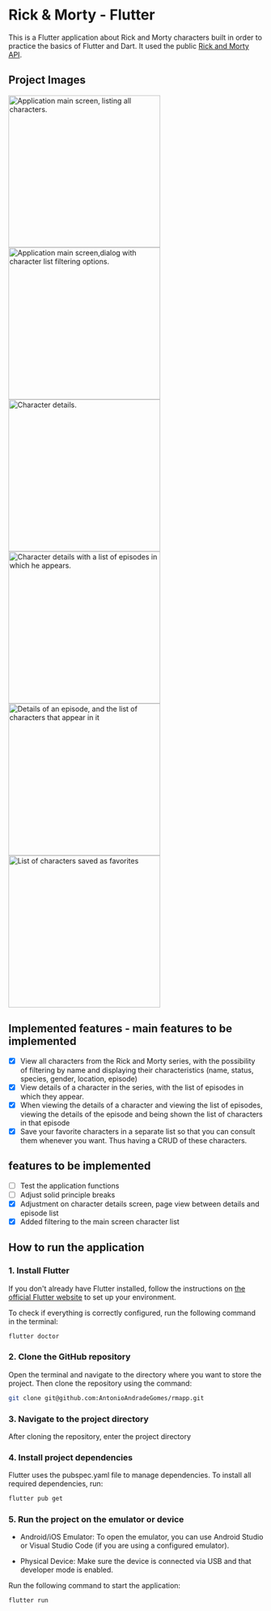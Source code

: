 # Rick & Morty - Flutter

This is a Flutter application about Rick and Morty characters built in order to practice the basics of Flutter and Dart. It used the public [Rick and Morty API](https://rickandmortyapi.com/).

## Project Images
<div style="display: inline-block;">
<img src="./doc/img/home.png" alt="Application main screen, listing all characters." width="300"/>
<img src="./doc/img/filter.png" alt="Application main screen,dialog with character list filtering options." width="300"/>
<img src="./doc/img/detail_character_1.png" alt="Character details." width="300"/>
<img src="./doc/img/detail_character_2.png" alt="Character details with a list of episodes in which he appears." width="300"/>
<img src="./doc/img/detail_episode.png" alt="Details of an episode, and the list of characters that appear in it" width="300"/>
<img src="./doc/img/favorites.png" alt="List of characters saved as favorites" width="300"/>
</div>

## Implemented features - main features to be implemented

* [x] View all characters from the Rick and Morty series, with the possibility of filtering by name and displaying their characteristics (name, status, species, gender, location, episode)
* [x] View details of a character in the series, with the list of episodes in which they appear.
* [x] When viewing the details of a character and viewing the list of episodes, viewing the details of the episode and being shown the list of characters in that episode
* [x] Save your favorite characters in a separate list so that you can consult them whenever you want. Thus having a CRUD of these characters.
  
## features to be implemented

* [ ] Test the application functions
* [ ] Adjust solid principle breaks
* [x] Adjustment on character details screen, page view between details and episode list
* [x] Added filtering to the main screen character list

## How to run the application

### 1. Install Flutter

If you don't already have Flutter installed, follow the instructions on [the official Flutter website](https://flutter.dev/) to set up your environment.

To check if everything is correctly configured, run the following command in the terminal:

```bash
flutter doctor
````

### 2. Clone the GitHub repository

Open the terminal and navigate to the directory where you want to store the project. Then clone the repository using the command:

```bash
git clone git@github.com:AntonioAndradeGomes/rmapp.git
`````

### 3. Navigate to the project directory

After cloning the repository, enter the project directory

### 4. Install project dependencies

Flutter uses the pubspec.yaml file to manage dependencies. To install all required dependencies, run:

```bash
flutter pub get
````

### 5. Run the project on the emulator or device

- Android/iOS Emulator: To open the emulator, you can use Android Studio or Visual Studio Code (if you are using a configured emulator).

- Physical Device: Make sure the device is connected via USB and that developer mode is enabled.

Run the following command to start the application:

```bash
flutter run
````
